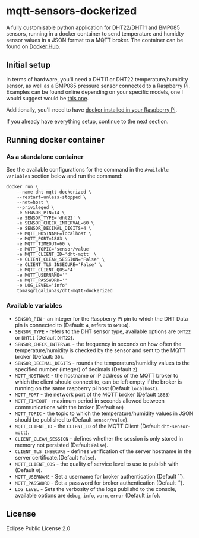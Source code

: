 # mqtt-sensors-dockerized
A fully customisable python application for DHT22/DHT11 and BMP085 sensors, running in a docker container to send temperature and humidty sensor values in a JSON format to a MQTT broker.
The container can be found on [Docker Hub](https://hub.docker.com/r/mistercaste/mqtt-sensors-dockerized).

## Initial setup
In terms of hardware, you'll need a DHT11 or DHT22 temperature/humidity sensor, as well as a BMP085 pressure sensor connected to a Raspberry Pi. Examples can be found online depending on your specific models, one I would suggest would be [this one](https://www.instructables.com/Raspberry-Pi-Tutorial-How-to-Use-the-DHT-22/).

Additionally, you'll need to have [docker installed in your Raspberry Pi](https://phoenixnap.com/kb/docker-on-raspberry-pi).

If you already have everything setup, continue to the next section.

## Running docker container

### As a standalone container
See the available configurations for the command in the `Available variables` section below and run the command:

```
docker run \
    --name dht-mqtt-dockerized \
    --restart=unless-stopped \
    --net=host \
    --privileged \
    -e SENSOR_PIN=14 \
    -e SENSOR_TYPE='dht22' \
    -e SENSOR_CHECK_INTERVAL=60 \
    -e SENSOR_DECIMAL_DIGITS=4 \
    -e MQTT_HOSTNAME=localhost \
    -e MQTT_PORT=1883 \
    -e MQTT_TIMEOUT=60 \
    -e MQTT_TOPIC='sensor/value'
    -e MQTT_CLIENT_ID='dht-mqtt' \
    -e CLIENT_CLEAN_SESSION='False' \
    -e CLIENT_TLS_INSECURE='False' \
    -e MQTT_CLIENT_QOS='4'
    -e MQTT_USERNAME=''
    -e MQTT_PASSWORD=''
    -e LOG_LEVEL='info'
    tomasgrigaliunas/dht-mqtt-dockerized
```

### Available variables

- `SENSOR_PIN` - an integer for the Raspberry Pi pin to which the DHT Data pin is connected to (Default: `4`, refers to `GPIO4`).
- `SENSOR_TYPE` - refers to the DHT sensor type, available options are `DHT22` or `DHT11` (Default `DHT22`).
- `SENSOR_CHECK_INTERVAL` - the frequency in seconds on how often the temperature/humidity is checked by the sensor and sent to the MQTT broker (Default: `30`).
- `SENSOR_DECIMAL_DIGITS` - rounds the temperature/humidity values to the specified number (integer) of decimals (Default `2`).
- `MQTT_HOSTNAME` - the hostname or IP address of the MQTT broker to which the client should connect to, can be left empty if the broker is running on the same raspberry pi host (Default `localhost`).
- `MQTT_PORT` - the network port of the MQTT broker (Default `1883`)
- `MQTT_TIMEOUT` - maximum period in seconds allowed between communications with the broker (Default `60`)
- `MQTT_TOPIC` - the topic to which the temperature/humidity values in JSON should be published to (Default `sensor/value`).
- `MQTT_CLIENT_ID` - the `CLIENT_ID` of the MQTT Client (Default `dht-sensor-mqtt`).
- `CLIENT_CLEAN_SESSION` - defines whether the session is only stored in memory not persisted (Default `False`).
- `CLIENT_TLS_INSECURE` - defines verification of the server hostname in the server certificate.(Default `False`).
- `MQTT_CLIENT_QOS` - the quality of service level to use to publish with (Default `0`).
- `MQTT_USERNAME` - Set a username for broker authentication (Default ``).
- `MQTT_PASSWORD` - Set a password for broker authentication (Default ``).
- `LOG_LEVEL` - Sets the verbosity of the logs publishd to the console, available options are `debug`, `info`, `warn`, `error` (Default `info`).

## License
Eclipse Public License 2.0

